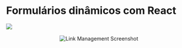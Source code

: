 # Formulários dinâmicos com React 

<div align="left">
  <img src="https://skillicons.dev/icons?i=typescript,react,vite,tailwind" />
</div>
<br>
<div align="center">
  <img src="https://i.ibb.co/tZM2rhY/links-management.png" alt="Link Management Screenshot" />
</div>
